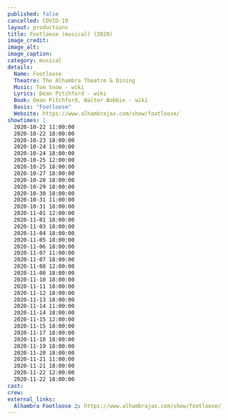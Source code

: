```yaml
---
published: false
cancelled: COVID-19
layout: productions
title: Footloose (musical) (2020)
image_credit: 
image_alt:
image_caption:
category: musical
details:
  Name: Footloose
  Theatre: The Alhambra Theatre & Dining
  Music: Tom Snow - wiki
  Lyrics: Dean Pitchford - wiki
  Book: Dean Pitchford, Walter Bobbie - wiki
  Basis: "Footloose"
  Website: https://www.alhambrajax.com/show/footloose/
showtimes: |
  2020-10-22 11:00:00
  2020-10-22 18:00:00
  2020-10-23 18:00:00
  2020-10-24 11:00:00
  2020-10-24 18:00:00
  2020-10-25 12:00:00
  2020-10-25 18:00:00
  2020-10-27 18:00:00
  2020-10-28 18:00:00
  2020-10-29 18:00:00
  2020-10-30 18:00:00
  2020-10-31 11:00:00
  2020-10-31 18:00:00
  2020-11-01 12:00:00
  2020-11-01 18:00:00
  2020-11-03 18:00:00
  2020-11-04 18:00:00
  2020-11-05 18:00:00
  2020-11-06 18:00:00
  2020-11-07 11:00:00
  2020-11-07 18:00:00
  2020-11-08 12:00:00
  2020-11-08 18:00:00
  2020-11-10 18:00:00
  2020-11-11 18:00:00
  2020-11-12 18:00:00
  2020-11-13 18:00:00
  2020-11-14 11:00:00
  2020-11-14 18:00:00
  2020-11-15 12:00:00
  2020-11-15 18:00:00
  2020-11-17 18:00:00
  2020-11-18 18:00:00
  2020-11-19 18:00:00
  2020-11-20 18:00:00
  2020-11-21 11:00:00
  2020-11-21 18:00:00
  2020-11-22 12:00:00
  2020-11-22 18:00:00
cast: 
crew:
external_links:
  Alhambra Footloose ♫: https://www.alhambrajax.com/show/footloose/
---
```

